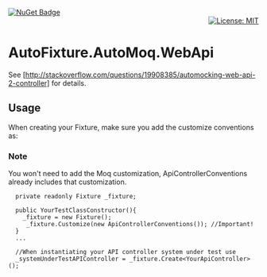 [![NuGet Badge](https://buildstats.info/nuget/AutoFixture.AutoMoq.WebApi)](https://www.nuget.org/packages/AutoFixture.AutoMoq.WebApi/) <span style="display: block; text-align: right;">[![License: MIT](https://img.shields.io/badge/License-MIT-yellow.svg)](https://opensource.org/licenses/MIT)</span>

# AutoFixture.AutoMoq.WebApi

See [http://stackoverflow.com/questions/19908385/automocking-web-api-2-controller] for details.


## Usage

When creating your Fixture, make sure you add the customize conventions as:

### Note

You won't need to add the Moq customization, ApiControllerConventions already includes that customization.

```
  private readonly Fixture _fixture;
  
  public YourTestClassConstructor(){
    _fixture = new Fixture();
     _fixture.Customize(new ApiControllerConventions()); //Important!
  }
  ...
  
  //When instantiating your API controller system under test use
  _systemUnderTestAPIController = _fixture.Create<YourApiController>();
  
  
```
